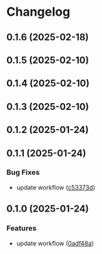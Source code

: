 # Changelog

## 0.1.6 (2025-02-18)

## 0.1.5 (2025-02-10)

## 0.1.4 (2025-02-10)

## 0.1.3 (2025-02-10)

## 0.1.2 (2025-01-24)

## 0.1.1 (2025-01-24)

### Bug Fixes

* update workflow ([c53373d](https://github.com/oondemand/frontend-template-gpt/commit/c53373d08aedd40432750b06b1a23da8434223c6))

## 0.1.0 (2025-01-24)

### Features

* update workflow ([0adf48a](https://github.com/oondemand/frontend-template-gpt/commit/0adf48aecdbe3f7d7c99626dd9cc4e93bcc2afaf))
